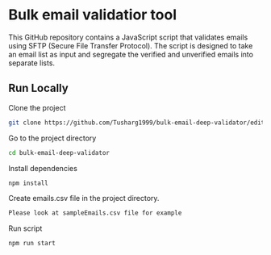 
# Bulk email validatior tool

This GitHub repository contains a JavaScript script that validates emails using SFTP (Secure File Transfer Protocol). The script is designed to take an email list as input and segregate the verified and unverified emails into separate lists.



## Run Locally

Clone the project

```bash
git clone https://github.com/Tusharg1999/bulk-email-deep-validator/edit/main/readme.md

```

Go to the project directory

```bash
cd bulk-email-deep-validator
```

Install dependencies

```bash
npm install
```

Create emails.csv file in the project directory.

```bash
Please look at sampleEmails.csv file for example
```

Run script

```bash
npm run start
```

